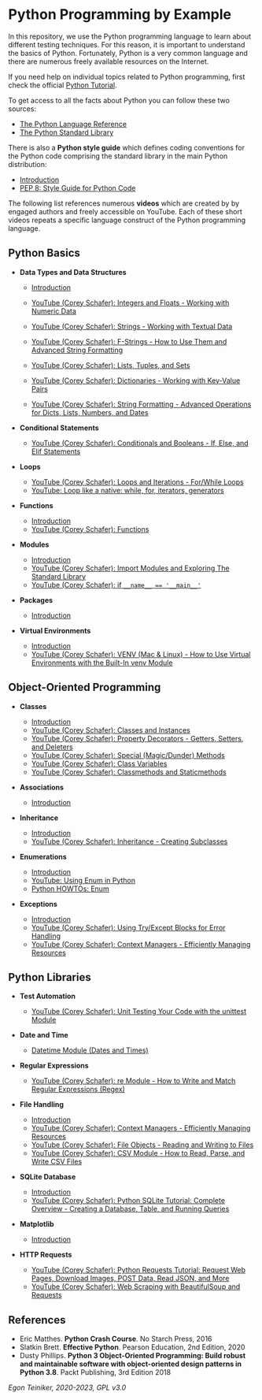# Python Programming by Example

In this repository, we use the Python programming language to learn about different testing techniques.
For this reason, it is important to understand the basics of Python.
Fortunately, Python is a very common language and there are numerous freely available resources on the Internet.

If you need help on individual topics related to Python programming, first check the official
[Python Tutorial](https://docs.python.org/3/tutorial/index.html).

To get access to all the facts about Python you can follow these two sources:
* [The Python Language Reference](https://docs.python.org/3/reference/index.html)
* [The Python Standard Library](https://docs.python.org/3/library/index.html)

There is also a **Python style guide** which defines coding conventions for the Python code comprising the standard library
in the main Python distribution:
* [Introduction](coding-style-guide/README.md)
* [PEP 8: Style Guide for Python Code](https://www.python.org/dev/peps/pep-0008/)

The following list references numerous **videos** which are created by by engaged authors and freely accessible on YouTube.
Each of these short videos repeats a specific language construct of the Python programming language.

## Python Basics

  * **Data Types and Data Structures**
    * [Introduction](basics/types/)
    * [YouTube (Corey Schafer): Integers and Floats - Working with Numeric Data](https://youtu.be/khKv-8q7YmY)
    * [YouTube (Corey Schafer): Strings - Working with Textual Data](https://youtu.be/k9TUPpGqYTo)
    * [YouTube (Corey Schafer): F-Strings - How to Use Them and Advanced String Formatting](https://youtu.be/nghuHvKLhJA)

    * [YouTube (Corey Schafer): Lists, Tuples, and Sets](https://youtu.be/W8KRzm-HUcc)
    * [YouTube (Corey Schafer): Dictionaries - Working with Key-Value Pairs](https://youtu.be/daefaLgNkw0)
    * [YouTube (Corey Schafer): String Formatting - Advanced Operations for Dicts, Lists, Numbers, and Dates](https://youtu.be/vTX3IwquFkc)

  * **Conditional Statements**
    * [YouTube (Corey Schafer): Conditionals and Booleans - If, Else, and Elif Statements](https://youtu.be/DZwmZ8Usvnk)

  * **Loops**
    * [YouTube (Corey Schafer): Loops and Iterations - For/While Loops](https://youtu.be/6iF8Xb7Z3wQ)
    * [YouTube: Loop like a native: while, for, iterators, generators](https://youtu.be/EnSu9hHGq5o)

  * **Functions**
    * [Introduction](basics/functions)
    * [YouTube (Corey Schafer): Functions](https://youtu.be/9Os0o3wzS_I)

  * **Modules**
    * [Introduction](basics/modules/)
    * [YouTube (Corey Schafer): Import Modules and Exploring The Standard Library](https://youtu.be/CqvZ3vGoGs0)
    * [YouTube (Corey Schafer): if `__name__ == '__main__'`](https://youtu.be/sugvnHA7ElY)

  * **Packages** 
    * [Introduction](basics/packages/)
    
  * **Virtual Environments**
    * [Introduction](basics/virtual-environments/README.md)
    * [YouTube (Corey Schafer): VENV (Mac & Linux) - How to Use Virtual Environments with the Built-In venv Module](https://youtu.be/Kg1Yvry_Ydk?si=GDD5uxD9AyOJynIc)


  ## Object-Oriented Programming
  
  * **Classes**
    * [Introduction](oop/)
    * [YouTube (Corey Schafer): Classes and Instances](https://youtu.be/ZDa-Z5JzLYM)
    * [YouTube (Corey Schafer): Property Decorators - Getters, Setters, and Deleters](https://youtu.be/jCzT9XFZ5bw)
    * [YouTube (Corey Schafer): Special (Magic/Dunder) Methods](https://youtu.be/3ohzBxoFHAY)
    * [YouTube (Corey Schafer): Class Variables](https://youtu.be/BJ-VvGyQxho)
    * [YouTube (Corey Schafer): Classmethods and Staticmethods](https://youtu.be/rq8cL2XMM5M)
    
  * **Associations**
    * [Introduction](oop/associations/)

  * **Inheritance**
    * [Introduction](oop/inheritance/)
    * [YouTube (Corey Schafer): Inheritance - Creating Subclasses](https://youtu.be/RSl87lqOXDE)

  * **Enumerations**
    * [Introduction](oop/enumerations/)
    * [YouTube: Using Enum in Python](https://youtu.be/gPPDXgCMZ0k)
    * [Python HOWTOs: Enum](https://docs.python.org/3.11/howto/enum.html)

  * **Exceptions**
    * [Introduction](oop/exceptions/)
    * [YouTube (Corey Schafer): Using Try/Except Blocks for Error Handling](https://youtu.be/NIWwJbo-9_8)
    * [YouTube (Corey Schafer): Context Managers - Efficiently Managing Resources](https://youtu.be/-aKFBoZpiqA)


## Python Libraries

  * **Test Automation**
    * [YouTube (Corey Schafer): Unit Testing Your Code with the unittest Module](https://youtu.be/6tNS--WetLI)

  * **Date and Time**
     * [Datetime Module (Dates and Times)](https://youtu.be/RjMbCUpvIgw)

  * **Regular Expressions**
    * [YouTube (Corey Schafer): re Module - How to Write and Match Regular Expressions (Regex)](https://youtu.be/K8L6KVGG-7o)

  * **File Handling**
     * [Introduction](libraries/files/)
     * [YouTube (Corey Schafer): Context Managers - Efficiently Managing Resources](https://youtu.be/-aKFBoZpiqA)
     * [YouTube (Corey Schafer): File Objects - Reading and Writing to Files](https://youtu.be/Uh2ebFW8OYM)
     * [YouTube (Corey Schafer): CSV Module - How to Read, Parse, and Write CSV Files](https://youtu.be/q5uM4VKywbA)

  * **SQLite Database**
    * [Introduction](libraries/sqlite/)
    * [YouTube (Corey Schafer): Python SQLite Tutorial: Complete Overview - Creating a Database, Table, and Running Queries](https://youtu.be/pd-0G0MigUA)

  * **Matplotlib**
    * [Introduction](libraries/matplotlib/)

  * **HTTP Requests**
    * [YouTube (Corey Schafer): Python Requests Tutorial: Request Web Pages, Download Images, POST Data, Read JSON, and More](https://youtu.be/tb8gHvYlCFs)
    * [YouTube (Corey Schafer): Web Scraping with BeautifulSoup and Requests](https://youtu.be/ng2o98k983k)


## References
* Eric Matthes. **Python Crash Course**. No Starch Press, 2016
* Slatkin Brett. **Effective Python**. Pearson Education, 2nd Edition, 2020
* Dusty Phillips. **Python 3 Object-Oriented Programming: Build robust and maintainable software with object-oriented design patterns in Python 3.8**. Packt Publishing, 3rd Edition 2018

*Egon Teiniker, 2020-2023, GPL v3.0*

